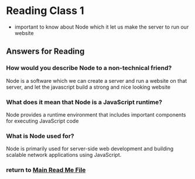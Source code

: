 # Reading Class 1
* important to know about Node which it let us make the server to run our website


## Answers for Reading 

### How would you describe Node to a non-technical friend?

Node is a software which we can create a server and run a website on that server, and let the javascript build a strong and nice looking website 


### What does it mean that Node is a JavaScript runtime?


Node provides a runtime environment that includes important components for executing JavaScript code 


### What is Node used for?


Node is primarily used for server-side web development and building scalable network applications using JavaScript.



 ### return to [Main Read Me File](./README.md)